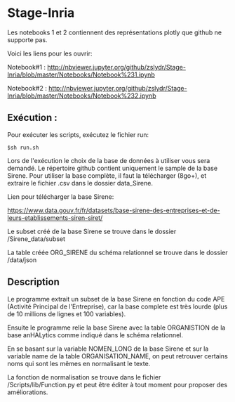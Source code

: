 # Stage-Inria

Les notebooks 1 et 2 contiennent des représentations plotly que github ne supporte pas.

Voici les liens pour les ouvrir:

Notebook#1 : http://nbviewer.jupyter.org/github/zslydr/Stage-Inria/blob/master/Notebooks/Notebook%231.ipynb

Notebook#2 : http://nbviewer.jupyter.org/github/zslydr/Stage-Inria/blob/master/Notebooks/Notebook%232.ipynb

## Exécution :

Pour exécuter les scripts, exécutez le fichier run:
```shell
$sh run.sh
```
Lors de l'exécution le choix de la base de données à utiliser vous sera demandé.
Le répertoire github contient uniquement le sample de la base Sirene. Pour utiliser la base complète, il faut la télécharger (8go+), et extraire le fichier .csv dans le dossier data_Sirene. 

Lien pour télécharger la base Sirene:

https://www.data.gouv.fr/fr/datasets/base-sirene-des-entreprises-et-de-leurs-etablissements-siren-siret/

Le subset créé de la base Sirene se trouve dans le dossier /Sirene_data/subset

La table créée ORG_SIRENE du schéma relationnel se trouve dans le dossier /data/json

## Description

Le programme extrait un subset de la base Sirene en fonction du code APE (Activité Principal de l'Entreprise), car la base complete est très lourde (plus de 10 millions de lignes et 100 variables).

Ensuite le programme relie la base Sirene avec la table ORGANISTION de la base anHALytics comme indiqué dans le schéma relationnel.

En se basant sur la variable NOMEN_LONG de la base Sirene et sur la variable name de la table ORGANISATION_NAME, on peut retrouver certains noms qui sont les mêmes en normalisant le texte.

La fonction de normalisation se trouve dans le fichier /Scripts/lib/Function.py et peut être éditer à tout moment pour proposer des améliorations.

